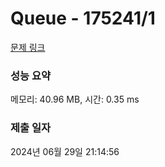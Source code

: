 # Queue - 175241/1 

[문제 링크](https://level.goorm.io/exam/175241/queue/quiz/1) 

### 성능 요약

메모리: 40.96 MB, 시간: 0.35 ms

### 제출 일자

2024년 06월 29일 21:14:56

